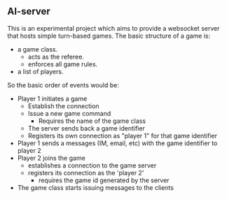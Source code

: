 AI-server
---------
This is an experimental project which aims to provide a websocket server that hosts
simple turn-based games.
The basic structure of a game is:

*	a game class.
	*	acts as the referee.
	*	enforces all game rules.
*	a list of players.

So the basic order of events would be:

+	Player 1 initiates a game
	+	Establish the connection
	+	Issue a new game command
		+	Requires the name of the game class
	+	The server sends back a game identifier
	+	Registers its own connection as "player 1" for that game identifier
+	Player 1 sends a messages (IM, email, etc) with the game identifier to player 2
+	Player 2 joins the game
	+	establishes a connection to the game server
	+	registers its connection as the 'player 2'
		+	requires the game id generated by the server
+	The game class starts issuing messages to the clients

